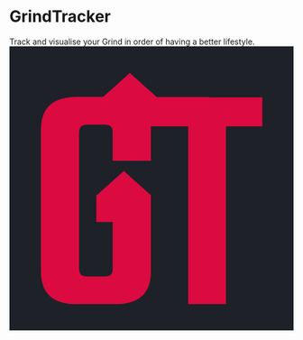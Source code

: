 # GrindTracker
Track and visualise your Grind in order of having a better lifestyle.
![alt text](https://github.com/J43fura/GrindTracker/blob/main/GrindTracker/favicon.ico?raw=true)
